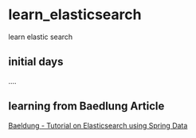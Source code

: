 # learn_elasticsearch
learn elastic search


## initial days
....

## learning from Baedlung Article
[Baeldung - Tutorial on Elasticsearch using Spring Data](https://www.baeldung.com/spring-data-elasticsearch-tutorial)